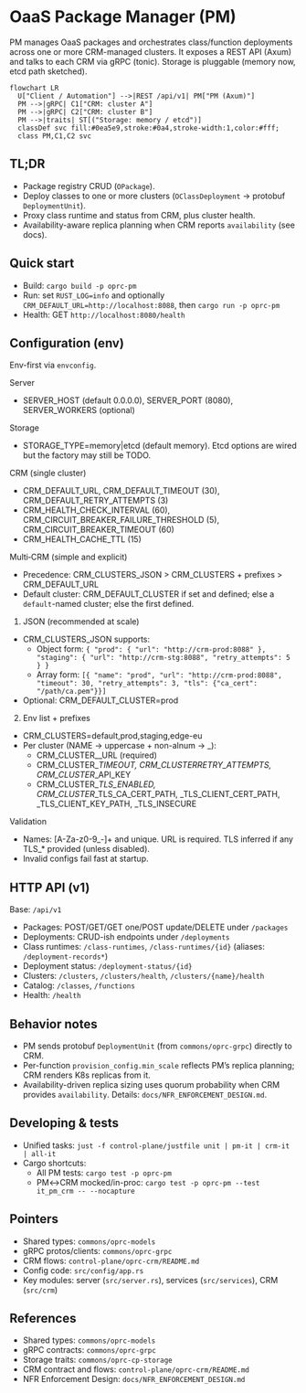 # OaaS Package Manager (PM)

PM manages OaaS packages and orchestrates class/function deployments across one or more CRM-managed clusters. It exposes a REST API (Axum) and talks to each CRM via gRPC (tonic). Storage is pluggable (memory now, etcd path sketched).

```mermaid
flowchart LR
  U["Client / Automation"] -->|REST /api/v1| PM["PM (Axum)"]
  PM -->|gRPC| C1["CRM: cluster A"]
  PM -->|gRPC| C2["CRM: cluster B"]
  PM -->|traits| ST[("Storage: memory / etcd")]
  classDef svc fill:#0ea5e9,stroke:#0a4,stroke-width:1,color:#fff;
  class PM,C1,C2 svc
```

## TL;DR
- Package registry CRUD (`OPackage`).
- Deploy classes to one or more clusters (`OClassDeployment` → protobuf `DeploymentUnit`).
- Proxy class runtime and status from CRM, plus cluster health.
- Availability-aware replica planning when CRM reports `availability` (see docs).

## Quick start
- Build: `cargo build -p oprc-pm`
- Run: set `RUST_LOG=info` and optionally `CRM_DEFAULT_URL=http://localhost:8088`, then `cargo run -p oprc-pm`
- Health: GET `http://localhost:8080/health`

## Configuration (env)
Env-first via `envconfig`.

Server
- SERVER_HOST (default 0.0.0.0), SERVER_PORT (8080), SERVER_WORKERS (optional)

Storage
- STORAGE_TYPE=memory|etcd (default memory). Etcd options are wired but the factory may still be TODO.

CRM (single cluster)
- CRM_DEFAULT_URL, CRM_DEFAULT_TIMEOUT (30), CRM_DEFAULT_RETRY_ATTEMPTS (3)
- CRM_HEALTH_CHECK_INTERVAL (60), CRM_CIRCUIT_BREAKER_FAILURE_THRESHOLD (5), CRM_CIRCUIT_BREAKER_TIMEOUT (60)
- CRM_HEALTH_CACHE_TTL (15)

Multi‑CRM (simple and explicit)
- Precedence: CRM_CLUSTERS_JSON > CRM_CLUSTERS + prefixes > CRM_DEFAULT_URL
- Default cluster: CRM_DEFAULT_CLUSTER if set and defined; else a `default`-named cluster; else the first defined.

1) JSON (recommended at scale)
- CRM_CLUSTERS_JSON supports:
  - Object form: `{ "prod": { "url": "http://crm-prod:8088" }, "staging": { "url": "http://crm-stg:8088", "retry_attempts": 5 } }`
  - Array form: `[{ "name": "prod", "url": "http://crm-prod:8088", "timeout": 30, "retry_attempts": 3, "tls": {"ca_cert": "/path/ca.pem"}}]`
- Optional: CRM_DEFAULT_CLUSTER=prod

2) Env list + prefixes
- CRM_CLUSTERS=default,prod,staging,edge-eu
- Per cluster (NAME → uppercase + non-alnum → _):
  - CRM_CLUSTER_<NAME>_URL (required)
  - CRM_CLUSTER_<NAME>_TIMEOUT, CRM_CLUSTER_<NAME>_RETRY_ATTEMPTS, CRM_CLUSTER_<NAME>_API_KEY
  - CRM_CLUSTER_<NAME>_TLS_ENABLED, CRM_CLUSTER_<NAME>_TLS_CA_CERT_PATH, _TLS_CLIENT_CERT_PATH, _TLS_CLIENT_KEY_PATH, _TLS_INSECURE

Validation
- Names: [A-Za-z0-9_-]+ and unique. URL is required. TLS inferred if any TLS_* provided (unless disabled).
- Invalid configs fail fast at startup.

## HTTP API (v1)
Base: `/api/v1`
- Packages: POST/GET/GET one/POST update/DELETE under `/packages`
- Deployments: CRUD-ish endpoints under `/deployments`
- Class runtimes: `/class-runtimes`, `/class-runtimes/{id}` (aliases: `/deployment-records*`)
- Deployment status: `/deployment-status/{id}`
- Clusters: `/clusters`, `/clusters/health`, `/clusters/{name}/health`
- Catalog: `/classes`, `/functions`
- Health: `/health`

## Behavior notes
- PM sends protobuf `DeploymentUnit` (from `commons/oprc-grpc`) directly to CRM.
- Per-function `provision_config.min_scale` reflects PM’s replica planning; CRM renders K8s replicas from it.
- Availability-driven replica sizing uses quorum probability when CRM provides `availability`. Details: `docs/NFR_ENFORCEMENT_DESIGN.md`.

## Developing & tests
- Unified tasks: `just -f control-plane/justfile unit | pm-it | crm-it | all-it`
- Cargo shortcuts:
  - All PM tests: `cargo test -p oprc-pm`
  - PM↔CRM mocked/in-proc: `cargo test -p oprc-pm --test it_pm_crm -- --nocapture`

## Pointers
- Shared types: `commons/oprc-models`
- gRPC protos/clients: `commons/oprc-grpc`
- CRM flows: `control-plane/oprc-crm/README.md`
- Config code: `src/config/app.rs`
- Key modules: server (`src/server.rs`), services (`src/services`), CRM (`src/crm`)


## References
- Shared types: `commons/oprc-models`
- gRPC contracts: `commons/oprc-grpc`
- Storage traits: `commons/oprc-cp-storage`
- CRM contract and flows: `control-plane/oprc-crm/README.md`
- NFR Enforcement Design: `docs/NFR_ENFORCEMENT_DESIGN.md`
